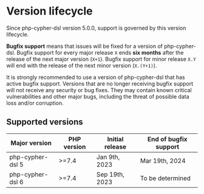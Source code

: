 # Version lifecycle

Since php-cypher-dsl version 5.0.0, support is governed by this version
lifecycle.

**Bugfix support** means that issues will be fixed for a version of
php-cypher-dsl. Bugfix support for every major release `X` ends **six months**
after the release of the next major version (`X+1`). Bugfix support for minor
release `X.Y` will end with the release of the next minor version (`X.(Y+1)`).

It is strongly recommended to use a version of php-cypher-dsl that has active
bugfix support. Versions that are no longer receiving bugfix support will not
receive any security or bug fixes. They may contain known critical
vulnerabilities and other major bugs, including the threat of possible data
loss and/or corruption.

## Supported versions

| Major version    | PHP version | Initial release | End of bugfix support |
|------------------|-------------|-----------------|-----------------------|
| php-cypher-dsl 5 | &gt;=7.4    | Jan 9th, 2023   | Mar 19th, 2024        |
| php-cypher-dsl 6 | &gt;=7.4    | Sep 19th, 2023  | To be determined      |
